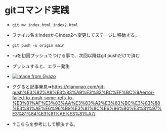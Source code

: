 # gitコマンド実践
- `git mv index.html index2.html`
-  ファイル名をindexからindex2へ変更してステージに移動する。

- `git push -u origin main`
- -uを初回プッシュでつける事で、次回以降はgit pushだけで済む
- プッシュすると、エラー発生
- [![Image from Gyazo](https://i.gyazo.com/2fd8b407d2d8faf3613129850ee3c417.png)](https://gyazo.com/2fd8b407d2d8faf3613129850ee3c417)
- ググると記事発見⇒https://dianxnao.com/git-push%E3%82%A8%E3%83%A9%E3%83%BC%EF%BC%9Aerror-failed-to-push-some-refs-to-%E3%81%AF%E3%83%AA%E3%83%A2%E3%83%BC%E3%83%88%E3%81%AE%E6%96%B9%E3%81%8C%E6%96%B0%E3%81%97%E3%81%84%E3%81%AE%E3%81%A7/
- ↑こちらを参考にして解決する。
